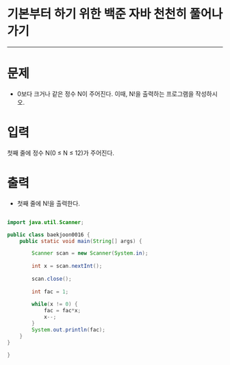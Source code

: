 # 기본부터 하기 위한 백준 자바 천천히 풀어나가기
--------------------------------------------

# 문제
 - 0보다 크거나 같은 정수 N이 주어진다. 이때, N!을 출력하는 프로그램을 작성하시오.
 
# 입력
 첫째 줄에 정수 N(0 ≤ N ≤ 12)가 주어진다.

# 출력
 - 첫째 줄에 N!을 출력한다.
 
 
~~~java

import java.util.Scanner;

public class baekjoon0016 {
	public static void main(String[] args) {

		Scanner scan = new Scanner(System.in);
		
		int x = scan.nextInt();
		
		scan.close();
		
		int fac = 1;
		
		while(x != 0) {
			fac = fac*x;
			x--;
		}
		System.out.println(fac);
	}
}

}
~~~